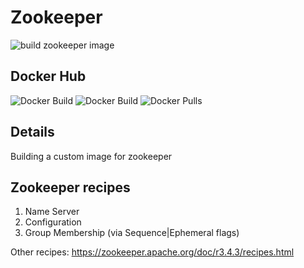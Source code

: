 
# Zookeeper

![build zookeeper image](https://github.com/oceanebelle/docker/workflows/build%20zookeeper%20image/badge.svg)

## Docker Hub

![Docker Build](https://img.shields.io/docker/cloud/automated/oceanebelle/zookeeper)
![Docker Build](https://img.shields.io/docker/cloud/build/oceanebelle/zookeeper)
![Docker Pulls](https://img.shields.io/docker/pulls/oceanebelle/zookeeper)

## Details

Building a custom image for zookeeper


## Zookeeper recipes

1. Name Server
2. Configuration
3. Group Membership (via Sequence|Ephemeral flags)

Other recipes: https://zookeeper.apache.org/doc/r3.4.3/recipes.html

